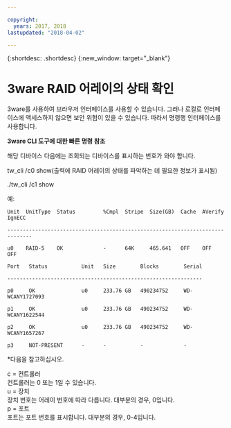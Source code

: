 ```yaml
---

copyright:
  years: 2017, 2018
lastupdated: "2018-04-02"

---
```


{:shortdesc: .shortdesc}
{:new_window: target="_blank"}

# 3ware RAID 어레이의 상태 확인

3ware를 사용하여 브라우저 인터페이스를 사용할 수 있습니다. 그러나 로컬로 인터페이스에 액세스하지 않으면 보안 위험이 있을 수 있습니다. 따라서 명령행 인터페이스를 사용합니다.

<!--You can download the 3ware CLI utilities the software Library, located in the bottom of Customer Portal.  Please check http://downloads.service.softlayer.com for the latest version (VPN access required to access the downloads page). -->

**3ware CLI 도구에 대한 빠른 명령 참조**

해당 디바이스 다음에는 조회되는 디바이스를 표시하는 번호가 와야 합니다.

tw_cli /c0 show(출력에 RAID 어레이의 상태를 파악하는 데 필요한 정보가 표시됨)

./tw_cli /c1 show

예:

    Unit  UnitType  Status         %Cmpl  Stripe  Size(GB)  Cache  AVerify  IgnECC

    ------------------------------------------------------------------------------

    u0    RAID-5    OK             -      64K     465.641   OFF    OFF      OFF    

    Port   Status           Unit   Size        Blocks        Serial

    ---------------------------------------------------------------

    p0     OK               u0     233.76 GB   490234752     WD-WCANY1727093

    p1     OK               u0     233.76 GB   490234752     WD-WCANY1622544

    p2     OK               u0     233.76 GB   490234752     WD-WCANY1657267

    p3     NOT-PRESENT      -      -           -             -

*다음을 참고하십시오.

c = 컨트롤러<br/>
컨트롤러는 0 또는 1일 수 있습니다.<br/>
u = 장치<br/>
장치 번호는 어레이 번호에 따라 다릅니다. 대부분의 경우, 0입니다.<br/>
p = 포트<br/>
포트는 포트 번호를 표시합니다. 대부분의 경우, 0-4입니다.
